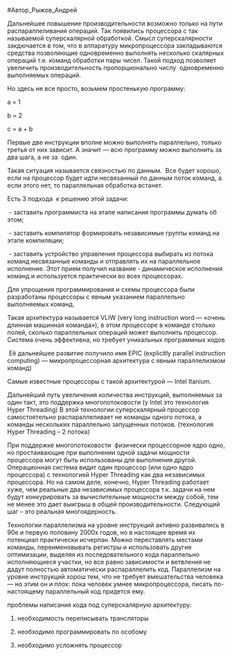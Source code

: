 
#Автор_Рыжов_Андрей 

Дальнейшее повышение производительности возможно только на пути распараллеливания операций. Так появились процессора с так называемой суперскалярной обработкой. Смысл суперскалярности закдючается в том, что в аппаратуру микропроцессора закладываются средства позволяющие одновременно выполнять несколько скалярных операций т.е. команд обработки пары чисел. Такой подход позволяет увеличить производительность пропорционально числу  одновременно выполняемых операций.

Но здесь не все просто, возьмем простенькую программу:

a = 1

b = 2

c = a + b

Первые две инструкции вполне можно выполнять параллельно, только третья от них зависит. А значит — всю программу можно выполнить за два шага, а не за  один.

Такая ситуация называется связностью по данным.  Все будет хорошо, если на процессор будет идти несвязанный по данным поток команд, а если этого нет, то параллельная обработка встанет. 

Есть 3 подхода  к решению этой задачи:

 - заставить программиста на этапе написания программы думать об этом;

 - заставить компилятор формировать независимые группы команд на этапе компиляции;

 - заставить устройство управления процессора выбирать из потока команд несвязанные команды и отправлять их на параллельное исполнение. Этот прием получил название - динамическое исполнения команд и используется практически во всех процессорах.

Для упрощения программирования и схемы процессора были разработаны процессоры с явным указанием параллельно выполняемых команд.

Такая архитектура называется VLIW (very long instruction word — «очень длинная машинная команда»), в этом процессоре в команде столько полей, сколько параллельных операций может выполнить процессор. Система очень эффективна, но требует уникальных программных кодов

 Её дальнейшее развитие получило имя EPIC (explicitly parallel instruction computing) — микропроцессорная архитектура с явным параллелизмом команд) 

Самые известные процессоры с такой архитектурой — Intel Itanium.

Дальнейший путь увеличения количества инструкций, выполняемых за один такт, это поддержка многопотоковости (у Intel это технология Hyper Threading) В этой технологии суперскалярный процессор самостоятельно распараллеливает не команды одного потока, а команды нескольких параллельно запущенных потоков. (технология Hyper Threading – 2 потока)

При поддержке многопотоковости  физически процессорное ядро одно, но простаивающие при выполнении одной задачи мощности процессора могут быть использованы для выполнения другой. Операционная система видит один процессор (или одно ядро процессора) с технологией Hyper Threading как два независимых процессора. Но на самом деле, конечно, Hyper Threading работает хуже, чем реальные два независимых процессора т.к. задачи на нем будут конкурировать за вычислительные мощности между собой, тем не менее это дает выигрыш в общей производительности. Следующий шаг – это реальная многоядерность.

Технологии параллелизма на уровне инструкций активно развивались в 90е и первую половину 2000х годов, но в настоящее время их потенциал практически исчерпан. Можно переставлять местами команды, переименовывать регистры и использовать другие оптимизации, выделяя из последовательного кода параллельно исполняющиеся участки, но все равно зависимости и ветвления не дадут полностью автоматически распараллелить код. Параллелизм на уровне инструкций хорош тем, что не требует вмешательства человека — но этим он и плох: пока человек умнее микропроцессора, писать по-настоящему параллельный код придется ему.

проблемы написания кода под суперскалярную архитектуру:

1. необходимость переписывать трансляторы

2. необходимо программировать по особому

3. необходимо усложнять процессор